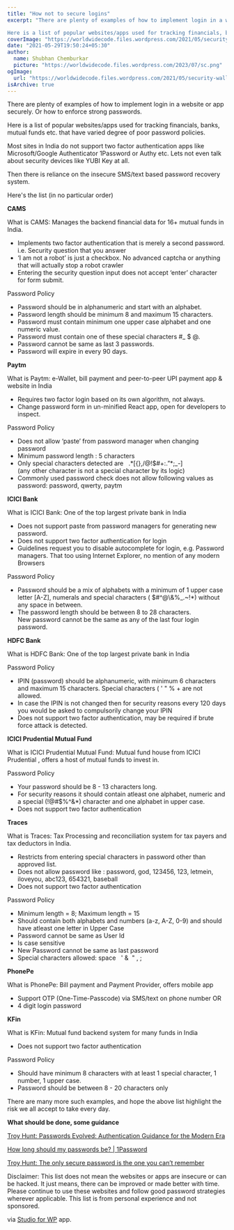 ```yaml
---
title: "How not to secure logins"
excerpt: "There are plenty of examples of how to implement login in a website or app securely. Or how to enforce strong passwords.

Here is a list of popular websites/apps used for tracking financials, banks, mutual funds etc. that have varied degree of poor password policies."
coverImage: "https://worldwidecode.files.wordpress.com/2021/05/security-wallpaper.jpg?w=1080"
date: "2021-05-29T19:50:24+05:30"
author:
  name: Shubhan Chemburkar
  picture: "https://worldwidecode.files.wordpress.com/2023/07/sc.png"
ogImage:
  url: "https://worldwidecode.files.wordpress.com/2021/05/security-wallpaper.jpg?w=1080"
isArchive: true
---
```


There are plenty of examples of how to implement login in a website or app securely. Or how to enforce strong passwords.

Here is a list of popular websites/apps used for tracking financials, banks, mutual funds etc. that have varied degree of poor password policies.

Most sites in India do not support two factor authentication apps like Microsoft/Google Authenticator 1Password or Authy etc. Lets not even talk about security devices like YUBI Key at all.

Then there is reliance on the insecure SMS/text based password recovery system.

Here's the list (in no particular order)

**CAMS**

What is CAMS: Manages the backend financial data for 16+ mutual funds in India.

*   Implements two factor authentication that is merely a second password. i.e. Security question that you answer
*   ‘I am not a robot’ is just a checkbox. No advanced captcha or anything that will actually stop a robot crawler
*   Entering the security question input does not accept ‘enter’ character for form submit.

Password Policy

*   Password should be in alphanumeric and start with an alphabet.
*   Password length should be minimum 8 and maximum 15 characters.
*   Password must contain minimum one upper case alphabet and one numeric value.
*   Password must contain one of these special characters #\_ $ @.
*   Password cannot be same as last 3 passwords.
*   Password will expire in every 90 days.

**Paytm**

What is Paytm: e-Wallet, bill payment and peer-to-peer UPI payment app & website in India

*   Requires two factor login based on its own algorithm, not always.
*   Change password form in un-minified React app, open for developers to inspect.

Password Policy

*   Does not allow ‘paste’ from password manager when changing password
*   Minimum password length : 5 characters
*   Only special characters detected are   .\*\[{},/@!$#+:.”\*;\_-\]  
    (any other character is not a special character by its logic)
*   Commonly used password check does not allow following values as password: password, qwerty, paytm

**ICICI Bank**

What is ICICI Bank: One of the top largest private bank in India

*   Does not support paste from password managers for generating new password.
*   Does not support two factor authentication for login
*   Guidelines request you to disable autocomplete for login, e.g. Password managers. That too using Internet Explorer, no mention of any modern Browsers

Password Policy

*   Password should be a mix of alphabets with a minimum of 1 upper case letter \[A-Z\], numerals and special characters ( $#^@\\&%\_.~!\*) without any space in between.
*   The password length should be between 8 to 28 characters.  
    New password cannot be the same as any of the last four login password.

**HDFC Bank**

What is HDFC Bank: One of the top largest private bank in India

Password Policy

*   IPIN (password) should be alphanumeric, with minimum 6 characters and maximum 15 characters. Special characters ( ' " % + are not allowed.
*   In case the IPIN is not changed then for security reasons every 120 days you would be asked to compulsorily change your IPIN
*   Does not support two factor authentication, may be required if brute force attack is detected.

**ICICI Prudential Mutual Fund**

What is ICICI Prudential Mutual Fund: Mutual fund house from ICICI Prudential , offers a host of mutual funds to invest in.

Password Policy

*   Your password should be 8 - 13 characters long.
*   For security reasons it should contain atleast one alphabet, numeric and a special (!@#$%^&\*) character and one alphabet in upper case.
*   Does not support two factor authentication

**Traces**

What is Traces: Tax Processing and reconciliation system for tax payers and tax deductors in India.

*   Restricts from entering special characters in password other than approved list.
*   Does not allow password like : password, god, 123456, 123, letmein, iloveyou, abc123, 654321, baseball
*   Does not support two factor authentication

Password Policy

*   Minimum length = 8; Maximum length = 15
*   Should contain both alphabets and numbers (a-z, A-Z, 0-9) and should have atleast one letter in Upper Case
*   Password cannot be same as User Id
*   Is case sensitive
*   New Password cannot be same as last password
*   Special characters allowed: space   ' &  " , ;

**PhonePe**

What is PhonePe: Bill payment and Payment Provider, offers mobile app

*   Support OTP (One-Time-Passcode) via SMS/text on phone number OR
*   4 digit login password

**KFin**

What is KFin: Mutual fund backend system for many funds in India

*   Does not support two factor authentication

Password Policy

*   Should have minimum 8 characters with at least 1 special character, 1 number, 1 upper case.
*   Password should be between 8 - 20 characters only

There are many more such examples, and hope the above list highlight the risk we all accept to take every day.

**What should be done, some guidance**

[Troy Hunt: Passwords Evolved: Authentication Guidance for the Modern Era](https://www.troyhunt.com/passwords-evolved-authentication-guidance-for-the-modern-era/)

[How long should my passwords be? | 1Password](https://blog.1password.com/how-long-should-my-passwords-be/)

[Troy Hunt: The only secure password is the one you can’t remember](https://www.troyhunt.com/only-secure-password-is-one-you-cant/)

Disclaimer: This list does not mean the websites or apps are insecure or can be hacked. It just means, there can be improved or made better with time. Please continue to use these websites and follow good password strategies wherever applicable. This list is from personal experience and not sponsored.

via [Studio for WP](https://goo.gl/oey4vO) app.